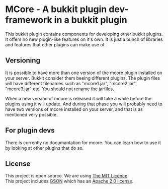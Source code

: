 MCore - A bukkit plugin dev-framework in a bukkit plugin
====================
This bukkit plugin contains components for developing other bukkit plugins. It offers no new plugin-like features on it's own. It is just a bunch of libraries and features that other plugins can make use of.

Versioning
----------
It is possible to have more than one version of the mcore plugin installed on your server. Bukkit consider them beeing different plugins. The plugin files will have different filenames such as "mcore1.jar", "mcore2.jar", "mcore3.jar" etc. You should not rename the jarfiles. 

When a new version of mcore is released it will take a while before the plugins using it will update. And during that phase you will probably need to have two versions of mcore installed on your server, and that is as mentioned very possible.

For plugin devs
----------
There is currently no documantation for mcore. You can learn how to use it by looking at other plugins that do so.

License
----------
This project is open source. We are using [The MIT Licence](http://www.opensource.org/licenses/MIT)<br>
This project includes [GSON](http://code.google.com/p/google-gson/) which has an [Apache 2.0 license](http://www.apache.org/licenses/LICENSE-2.0).

